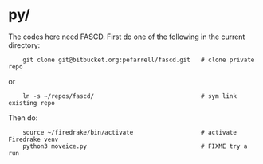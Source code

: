 # py/

The codes here need FASCD.  First do one of the following in the current directory:

        git clone git@bitbucket.org:pefarrell/fascd.git   # clone private repo

or

        ln -s ~/repos/fascd/                              # sym link existing repo

Then do:

        source ~/firedrake/bin/activate                   # activate Firedrake venv
        python3 moveice.py                                # FIXME try a run
